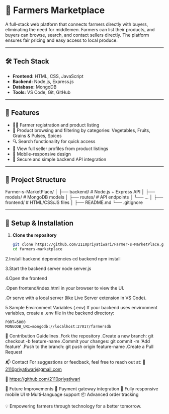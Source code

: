 # 🌾 Farmers Marketplace

A full-stack web platform that connects farmers directly with buyers, eliminating the need for middlemen. Farmers can list their products, and buyers can browse, search, and contact sellers directly. The platform ensures fair pricing and easy access to local produce.

---

## 🛠 Tech Stack

- **Frontend:** HTML, CSS, JavaScript
- **Backend:** Node.js, Express.js
- **Database:** MongoDB
- **Tools:** VS Code, Git, GitHub

---

## 🚀 Features

- 👨‍🌾 Farmer registration and product listing
- 🛒 Product browsing and filtering by categories: Vegetables, Fruits, Grains & Pulses, Spices
- 🔍 Search functionality for quick access
- 👤 View full seller profiles from product listings
- 📱 Mobile-responsive design
- 🔐 Secure and simple backend API integration

---

## 📂 Project Structure

Farmer-s-MarketPlace/
│
├── backend/                # Node.js + Express API
│   ├── models/             # MongoDB models
│   ├── routes/             # API endpoints
│   └── ...
│
├── frontend/               # HTML/CSS/JS files 
│
├── README.md
└── .gitignore



---

## 🔧 Setup & Installation

1. **Clone the repository**
   ```bash
   git clone https://github.com/2110priyatiwari/Farmer-s-MarketPlace.git
   cd farmers-marketplace

2.Install backend dependencies
   cd backend
npm install

3.Start the backend server
  node server.js

4.Open the frontend

   .Open frontend/index.html in your browser to view the UI.

   .Or serve with a local server (like Live Server extension in VS Code).

5.Sample Environment Variables (.env)
  If your backend uses environment variables, create a .env file in the backend directory:
    
    PORT=5000
    MONGODB_URI=mongodb://localhost:27017/farmersdb

🙌 Contribution Guidelines
.Fork the repository
.Create a new branch: git checkout -b feature-name
.Commit your changes: git commit -m 'Add feature'
.Push to the branch: git push origin feature-name
.Create a Pull Request    

📬 Contact
For suggestions or feedback, feel free to reach out at:
📧 2110priyatiwari@gmail.com

🔗 https://github.com/2110priyatiwari

🙌 Future Improvements
🧾 Payment gateway integration
📱 Fully responsive mobile UI
🌐 Multi-language support
📦 Advanced order tracking

💡 Empowering farmers through technology for a better tomorrow.
   


